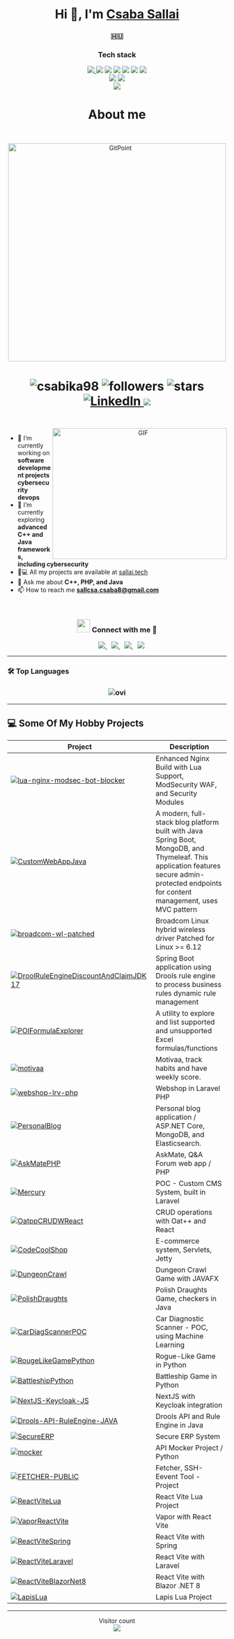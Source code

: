 <h1 align="center">Hi 👋, I'm <a href="https://sallai.tech" target="blank">Csaba Sallai</a></h1>
<h3 align="center">🇭🇺</h3>
<h3 align="center">Tech stack</h3>


<div align="center"><a href="https://nextjs.org/"><img src="https://img.shields.io/badge/next.js-000000?style=for-the-badge&logo=nextdotjs&logoColor=white"> </a>
<a href="https://www.java.com/"><img src="https://img.shields.io/badge/Java-007396?style=for-the-badge&logo=java&logoColor=white"></a>
<a href="https://learn.microsoft.com/en-us/dotnet/csharp/"><img src="https://img.shields.io/badge/C%23-239120?style=for-the-badge&logo=csharp&logoColor=white"></a>
<a href="https://isocpp.org/"><img src="https://img.shields.io/badge/C++-00599C?style=for-the-badge&logo=cplusplus&logoColor=white"></a>
<a href="https://www.python.org/"><img src="https://img.shields.io/badge/Python-3776AB?style=for-the-badge&logo=python&logoColor=white"></a>
<a href="https://www.lua.org/"><img src="https://img.shields.io/badge/Lua-2C2D72?style=for-the-badge&logo=lua&logoColor=white"></a>
<a href="https://developer.mozilla.org/en-US/docs/Web/JavaScript"><img src="https://img.shields.io/badge/JavaScript-F7DF1E?style=for-the-badge&logo=javascript&logoColor=black"></a> </div>

<div align="center">
<a href="https://www.docker.com/"><img src="https://img.shields.io/badge/Docker-2496ED?style=for-the-badge&logo=docker&logoColor=white"></a>
<a href="https://kubernetes.io/"><img src="https://img.shields.io/badge/Kubernetes-326CE5?style=for-the-badge&logo=kubernetes&logoColor=white"></a></div>

<div align="center">
<a href="https://pytorch.org/"><img src="https://img.shields.io/badge/PyTorch-EE4C2C?style=for-the-badge&logo=pytorch&logoColor=white"></a></div>

</h3>
<h1 align="center"> About me </h1> <br>
<p align="center">
  <a href="https://gitpoint.co/">
    <img alt="GitPoint" title="GitPoint" src="https://github-widgetbox.vercel.app/api/profile?username=csabika98&data=followers,repositories,stars,commits&theme=darkmode" width="500">
  </a>
</p>


<h1 align="center"> <p align="center"> <img src="https://komarev.com/ghpvc/?username=csabika98&label=Profile%20views&color=0e75b6&style=flat" alt="csabika98"> <img alt="followers" src="https://img.shields.io/github/followers/csabika98?label=Followers&style=social"> <img src="https://img.shields.io/github/stars/csabika98?label=Stars" alt="stars"> <a href="https://www.linkedin.com/in/csabika98/" target="_blank"><img src="https://img.shields.io/badge/LinkedIn-%230077B5.svg?&style=flat-square&logo=linkedin&logoColor=white" alt="LinkedIn">  </a> <a href="https://www.sallai.tech" target="_blank"> <img src="https://img.shields.io/static/v1?label=website&message=sallai.tech&color=blue" /> </a> </p> </h1> <br>


<a target="_blank" align="center">
  <img align="right" top="500" height="300" width="400" alt="GIF" src="https://media.giphy.com/media/SWoSkN6DxTszqIKEqv/giphy.gif">
</a>

- 🔭 I’m currently working on **software development projects** **cybersecurity** **devops**
- 🌱 I’m currently exploring **advanced C++ and Java frameworks, including cybersecurity**
- 👨💻 All my projects are available at [sallai.tech](https://sallai.tech)
- 💬 Ask me about **C++, PHP, and Java**
- 📫 How to reach me **sallcsa.csaba8@gmail.com**


<br/>

<h3 align="center"> <img src="https://media.giphy.com/media/iY8CRBdQXODJSCERIr/giphy.gif" width="30" height="30"> Connect with me 🤝 </h3>

<p align="center">
  <div align="center" class="icons-social" style="margin-left: 10px;">
    <a style="margin-left: 10px;" target="_blank" href="https://www.linkedin.com/in/csabika98/">
      <img src="https://img.icons8.com/doodle/40/000000/linkedin--v2.png">
    </a>
    <a style="margin-left: 10px;" target="_blank" href="https://github.com/csabika98">
      <img src="https://img.icons8.com/doodle/40/000000/github--v1.png">
    </a>
    <a style="margin-left: 10px;" href="mailto:sallcsa.csaba8@gmail.com">
      <img src="https://img.icons8.com/doodle/40/000000/gmail.png">
    </a>
    <a style="margin-left: 10px;" href="tel:+36202687838">
      <img src="https://img.icons8.com/doodle/40/000000/phone.png">
    </a>
  </div>
</p>

---

### 🛠️ Top Languages

<h3 align="center"> <img src="https://github-readme-stats.vercel.app/api/top-langs?username=csabika98&show_icons=true&locale=en&layout=compact&theme=chartreuse-dark&hide=html,css,scss,blade,c,c++" alt="ovi" />  </h3>

---
## 💻 Some Of My Hobby Projects 
| Project | Description |
|---------|-------------|
| [![lua-nginx-modsec-bot-blocker](https://github-readme-stats.vercel.app/api/pin/?username=csabika98&repo=lua-nginx-modsec-bot-blocker)](https://github.com/csabika98/lua-nginx-modsec-bot-blocker) | Enhanced Nginx Build with Lua Support, ModSecurity WAF, and Security Modules  |
| [![CustomWebAppJava](https://github-readme-stats.vercel.app/api/pin/?username=csabika98&repo=CustomWebAppJava)](https://github.com/csabika98/CustomWebAppJava) | A modern, full-stack blog platform built with Java Spring Boot, MongoDB, and Thymeleaf. This application features secure admin-protected endpoints for content management, uses MVC pattern |
| [![broadcom-wl-patched](https://github-readme-stats.vercel.app/api/pin/?username=csabika98&repo=broadcom-wl-patched)](https://github.com/csabika98/broadcom-wl-patched) | Broadcom Linux hybrid wireless driver Patched for Linux >= 6.12 |
| [![DroolRuleEngineDiscountAndClaimJDK17](https://github-readme-stats.vercel.app/api/pin/?username=csabika98&repo=DroolRuleEngineDiscountAndClaimJDK17)](https://github.com/csabika98/DroolRuleEngineDiscountAndClaimJDK17) | Spring Boot application using Drools rule engine to process business rules dynamic rule management |
| [![POIFormulaExplorer](https://github-readme-stats.vercel.app/api/pin/?username=csabika98&repo=POIFormulaExplorer)](https://github.com/csabika98/POIFormulaExplorer) | A utility to explore and list supported and unsupported Excel formulas/functions |
| [![motivaa](https://github-readme-stats.vercel.app/api/pin/?username=pleszr&repo=motivaa)](https://github.com/pleszr/motivaa) | Motivaa, track habits and have weekly score. |
| [![webshop-lrv-php](https://github-readme-stats.vercel.app/api/pin/?username=csabika98&repo=webshop-lrv-php&show_owner=true)](https://github.com/csabika98/webshop-lrv-php) | Webshop in Laravel PHP |
| [![PersonalBlog](https://github-readme-stats.vercel.app/api/pin/?username=csabika98&repo=PersonalBlog&show_owner=true)](https://github.com/csabika98/PersonalBlog) | Personal blog application / ASP.NET Core, MongoDB, and Elasticsearch. |
| [![AskMatePHP](https://github-readme-stats.vercel.app/api/pin/?username=csabika98&repo=AskMatePHP&show_owner=true)](https://github.com/csabika98/AskMatePHP) | AskMate, Q&A Forum web app / PHP|
| [![Mercury](https://github-readme-stats.vercel.app/api/pin/?username=csabika98&repo=Mercury&show_owner=true)](https://github.com/csabika98/Mercury) | POC - Custom CMS System, built in Laravel |
| [![OatppCRUDWReact](https://github-readme-stats.vercel.app/api/pin/?username=csabika98&repo=OatppCRUDWReact&show_owner=true)](https://github.com/csabika98/OatppCRUDWReact) | CRUD operations with Oat++ and React |
| [![CodeCoolShop](https://github-readme-stats.vercel.app/api/pin/?username=csabika98&repo=CodeCoolShop&show_owner=true)](https://github.com/csabika98/CodeCoolShop) | E-commerce system, Servlets, Jetty|
| [![DungeonCrawl](https://github-readme-stats.vercel.app/api/pin/?username=csabika98&repo=DungeonCrawl&show_owner=true)](https://github.com/csabika98/DungeonCrawl) | Dungeon Crawl Game with JAVAFX |
| [![PolishDraughts](https://github-readme-stats.vercel.app/api/pin/?username=csabika98&repo=PolishDraughts&show_owner=true)](https://github.com/csabika98/PolishDraughts) | Polish Draughts Game, checkers in Java |
| [![CarDiagScannerPOC](https://github-readme-stats.vercel.app/api/pin/?username=csabika98&repo=CarDiagScannerPOC&show_owner=true)](https://github.com/csabika98/CarDiagScannerPOC) | Car Diagnostic Scanner - POC, using Machine Learning |
| [![RougeLikeGamePython](https://github-readme-stats.vercel.app/api/pin/?username=csabika98&repo=RougeLikeGamePython&show_owner=true)](https://github.com/csabika98/RougeLikeGamePython) | Rogue-Like Game in Python |
| [![BattleshipPython](https://github-readme-stats.vercel.app/api/pin/?username=csabika98&repo=BattleshipPython&show_owner=true)](https://github.com/csabika98/BattleshipPython) | Battleship Game in Python |
| [![NextJS-Keycloak-JS](https://github-readme-stats.vercel.app/api/pin/?username=csabika98&repo=NextJS-Keycloak-JS&show_owner=true)](https://github.com/csabika98/NextJS-Keycloak-JS) | NextJS with Keycloak integration |
| [![Drools-API-RuleEngine-JAVA](https://github-readme-stats.vercel.app/api/pin/?username=csabika98&repo=Drools-API-RuleEngine-JAVA&show_owner=true)](https://github.com/csabika98/Drools-API-RuleEngine-JAVA) | Drools API and Rule Engine in Java |
| [![SecureERP](https://github-readme-stats.vercel.app/api/pin/?username=csabika98&repo=SecureERP&show_owner=true)](https://github.com/csabika98/SecureERP) | Secure ERP System |
| [![mocker](https://github-readme-stats.vercel.app/api/pin/?username=csabika98&repo=mocker&show_owner=true)](https://github.com/csabika98/mocker) | API Mocker Project / Python |
| [![FETCHER-PUBLIC](https://github-readme-stats.vercel.app/api/pin/?username=csabika98&repo=FETCHER-pub&show_owner=true)](https://github.com/csabika98/FETCHER-pub) | Fetcher, SSH-Eevent Tool - Project |
| [![ReactViteLua](https://github-readme-stats.vercel.app/api/pin/?username=csabika98&repo=ReactViteLua&show_owner=true)](https://github.com/csabika98/ReactViteLua) | React Vite Lua Project |
| [![VaporReactVite](https://github-readme-stats.vercel.app/api/pin/?username=csabika98&repo=VaporReactVite&show_owner=true)](https://github.com/csabika98/VaporReactVite) | Vapor with React Vite |
| [![ReactViteSpring](https://github-readme-stats.vercel.app/api/pin/?username=csabika98&repo=ReactViteSpring&show_owner=true)](https://github.com/csabika98/ReactViteSpring) | React Vite with Spring |
| [![ReactViteLaravel](https://github-readme-stats.vercel.app/api/pin/?username=csabika98&repo=ReactViteLaravel&show_owner=true)](https://github.com/csabika98/ReactViteLaravel) | React Vite with Laravel |
| [![ReactViteBlazorNet8](https://github-readme-stats.vercel.app/api/pin/?username=csabika98&repo=ReactViteBlazorNet8&show_owner=true)](https://github.com/csabika98/ReactViteBlazorNet8) | React Vite with Blazor .NET 8 |
| [![LapisLua](https://github-readme-stats.vercel.app/api/pin/?username=csabika98&repo=LapisLua&show_owner=true)](https://github.com/csabika98/LapisLua) | Lapis Lua Project |
---

<p align="center">
  Visitor count<br>
  <img src="https://profile-counter.glitch.me/_csabika98/count.svg" />
</p>
